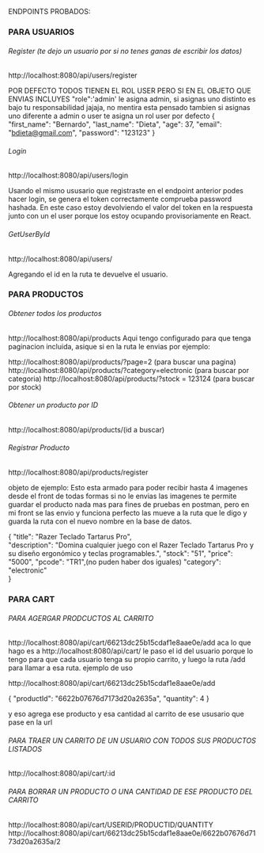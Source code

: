 ENDPOINTS PROBADOS:
### PARA USUARIOS
###### Register (te dejo un usuario por si no tenes ganas de escribir los datos)

http://localhost:8080/api/users/register

POR DEFECTO TODOS TIENEN EL ROL USER PERO SI EN EL OBJETO QUE ENVIAS INCLUYES "role":'admin' le asigna admin, si asignas uno distinto es bajo tu responsabilidad jajaja, no mentira esta pensado tambien si asignas uno diferente a admin o user te asigna un rol user por defecto
{
    "first_name": "Bernardo",
    "last_name": "Dieta",
    "age": 37,
    "email": "bdieta@gmail.com",
    "password": "123123"
}

###### Login
http://localhost:8080/api/users/login

Usando el mismo ususario que registraste en el endpoint anterior podes hacer login, se genera el token correctamente comprueba password hashada.
En este caso estoy devolviendo el valor del token en la respuesta junto con un el user porque los estoy ocupando provisoriamente en React.

###### GetUserById 
http://localhost:8080/api/users/

Agregando el id en la ruta te devuelve el usuario.



### PARA PRODUCTOS

###### Obtener todos los productos
http://localhost:8080/api/products
Aqui tengo configurado para que tenga paginacion incluida, asique si en la ruta le envias por ejemplo:

http://localhost:8080/api/products/?page=2 (para buscar una pagina)
http://localhost:8080/api/products/?category=electronic (para buscar por categoria)
http://localhost:8080/api/products/?stock = 123124  (para buscar por stock)


###### Obtener un producto por ID

http://localhost:8080/api/products/(id a buscar)


###### Registrar Producto

http://localhost:8080/api/products/register

objeto de ejemplo:
Esto esta armado para poder recibir hasta 4 imagenes desde el front de todas formas si no le envias las imagenes te permite guardar el producto
nada mas para fines de pruebas en postman, pero en mi front se las envio y funciona perfecto las mueve a la ruta que le digo y guarda la ruta 
con el nuevo nombre en la base de datos.

{
    "title": "Razer Teclado Tartarus Pro",    
    "description": "Domina cualquier juego con el Razer Teclado Tartarus Pro y su diseño ergonómico y teclas programables.",
    "stock": "51",
    "price": "5000", 
    "pcode": "TR1",(no puden haber dos iguales)
    "category": "electronic"    
}


### PARA CART

###### PARA AGERGAR PRODCUCTOS AL CARRITO

http://localhost:8080/api/cart/66213dc25b15cdaf1e8aae0e/add
aca lo que hago es a http://localhost:8080/api/cart/ le paso el id del usuario porque lo tengo para que cada usuario tenga su propio carrito, y luego la ruta /add para llamar a esa ruta.
ejemplo de uso 

http://localhost:8080/api/cart/66213dc25b15cdaf1e8aae0e/add

{
    "productId": "6622b07676d7173d20a2635a",
    "quantity": 4
}

y eso agrega ese producto y esa cantidad al carrito de ese ususario que pase en la url

###### PARA TRAER UN CARRITO DE UN USUARIO CON TODOS SUS PRODUCTOS LISTADOS

http://localhost:8080/api/cart/:id


###### PARA BORRAR UN PRODUCTO O UNA CANTIDAD DE ESE PRODUCTO DEL CARRITO

http://localhost:8080/api/cart/USERID/PRODUCTID/QUANTITY
http://localhost:8080/api/cart/66213dc25b15cdaf1e8aae0e/6622b07676d7173d20a2635a/2



